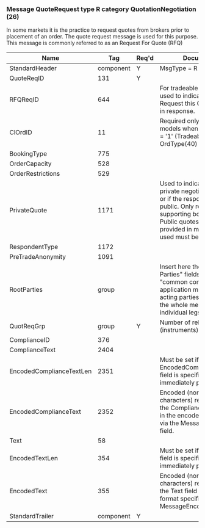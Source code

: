 ### Message QuoteRequest type R category QuotationNegotiation (26)

In some markets it is the practice to request quotes from brokers prior to placement of an order. The quote request message is used for this purpose. This message is commonly referred to as an Request For Quote (RFQ)

| Name                     | Tag       | Req'd | Documentation                                                                                                                               |
|--------------------------|-----------|----------|-------------------------------------------------------------------------------------------------------------------------------|
| StandardHeader           | component |   Y   | MsgType = R                                                                                                                               |
| QuoteReqID               | 131       |   Y   |                                                                                                                                |
| RFQReqID                 | 644       |       | For tradeable quote model - used to indicate to which RFQ Request this Quote Request is in response.                                                                                                                               |
| ClOrdID                  | 11        |       | Required only in two party models when QuoteType(537) = '1' (Tradeable) and the OrdType(40) = '2' (Limit).                                                                                                                               |
| BookingType              | 775       |       |                                                                                                                                |
| OrderCapacity            | 528       |       |                                                                                                                                |
| OrderRestrictions        | 529       |       |                                                                                                                                |
| PrivateQuote             | 1171      |       | Used to indicate whether a private negotiation is requested or if the response should be public. Only relevant in markets supporting both Private and Public quotes. If field is not provided in message, the model used must be bilaterally agreed. |
| RespondentType           | 1172      |       |                                                                                                                                |
| PreTradeAnonymity        | 1091      |       |                                                                                                                                |
| RootParties              | group     |       | Insert here the set of "Root Parties" fields defined in "common components of application messages" Used for acting parties that applies to the whole message, not individual legs, sides, etc..                                                     |
| QuotReqGrp               | group     |   Y   | Number of related symbols (instruments) in Request                                                                                                                               |
| ComplianceID             | 376       |       |                                                                                                                                |
| ComplianceText           | 2404      |       |                                                                                                                                |
| EncodedComplianceTextLen | 2351      |       | Must be set if EncodedComplianceText(2352) field is specified and must immediately precede it.                                                                                                                               |
| EncodedComplianceText    | 2352      |       | Encoded (non-ASCII characters) representation of the ComplianceText(2404) field in the encoded format specified via the MessageEncoding(347) field.                                                                                                  |
| Text                     | 58        |       |                                                                                                                                |
| EncodedTextLen           | 354       |       | Must be set if EncodedText field is specified and must immediately precede it.                                                                                                                               |
| EncodedText              | 355       |       | Encoded (non-ASCII characters) representation of the Text field in the encoded format specified via the MessageEncoding field.                                                                                                                       |
| StandardTrailer          | component |   Y   |                                                                                                                                |

